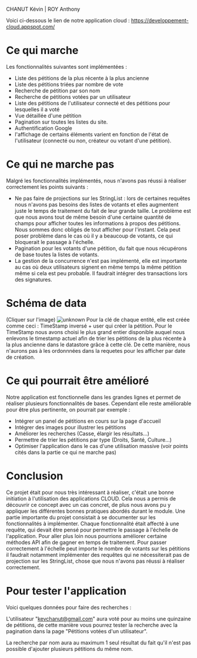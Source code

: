 CHANUT Kévin | ROY Anthony

Voici ci-dessous le lien de notre application cloud : 
https://developpement-cloud.appspot.com/

<h1> Ce qui  marche  </h1> 

Les fonctionnalités suivantes sont implémentées :
- Liste des pétitions de la plus récente à la plus ancienne
- Liste des pétitions triées par nombre de vote
- Recherche de pétition par son nom
- Recherche de pétitions votées par un utilisateur 
- Liste des pétitions de l'utilisateur connecté et des pétitions pour lesquelles il a voté
- Vue détaillée d'une pétition
- Pagination sur toutes les listes du site.
- Authentification Google
- l'affichage de certains éléments varient en fonction de l'état de l'utilisateur (connecté ou non, créateur ou votant d'une pétition).

<h1> Ce qui ne marche pas </h1>

Malgré les fonctionnalités implémentés, nous n'avons pas réussi à réaliser correctement les points suivants :

- Ne pas faire de projections sur les StringList : lors de certaines requêtes nous n'avons pas besoins des listes de votants et elles augmentent juste le temps de traitement du fait de leur grande taille. Le problème est que nous avons tout de même besoin d'une certaine quantité de champs pour afficher toutes les informations à propos des pétitions. Nous sommes donc obligés de tout afficher pour l'instant. Cela peut poser problème dans le cas où il y a beaucoup de votants, ce qui bloquerait le passage à l'échelle.
- Pagination pour les votants d'une pétition, du fait que nous récupérons de base toutes la listes de votants. 
- La gestion de la concurrence n'est pas implémenté, elle est importante au cas où deux utilisateurs signent en même temps la même pétition même si cela est peu probable. Il faudrait intégrer des transactions lors des signatures.

<h1> Schéma de data </h1>

(Cliquer sur l'image)
![unknown](https://user-images.githubusercontent.com/48654824/116001650-b65c3980-a5f5-11eb-8122-11b9169379d9.png)
Pour la clé de chaque entité, elle est créée comme ceci : TimeStamp inversé + user qui créer la pétition. Pour le TimeStamp nous avons choisi le plus grand entier disponible auquel nous enlevons le timestamp actuel afin de trier les pétitions de la plus récente à la plus ancienne dans le datastore grâce à cette clé. De cette manière, nous n'aurons pas à les ordonnnées dans la requetes pour les afficher par date de création.

<h1> Ce qui pourrait être amélioré </h1>

Notre application est fonctionnelle dans les grandes lignes et permet de réaliser plusieurs fonctionnalités de bases. Cependant elle reste améliorable pour être plus pertinente, on pourrait par exemple :

- Intégrer un panel de pétitions en cours sur la page d'accueil
- Intégrer des images pour illustrer les pétitions
- Améliorer les recherches (Casse, élargir les résultats...)
- Permettre de trier les pétitions par type (Droits, Santé, Culture...)
- Optimiser l'application dans le cas d'une utilisation massive (voir points cités dans la partie ce qui ne marche pas)

<h1> Conclusion </h1>

Ce projet était pour nous très intéressant à réaliser, c'était une bonne initiation à l'utilisation des applications CLOUD. Cela nous a permis de découvrir ce concept avec un cas concret, de plus nous avons pu y appliquer les différentes bonnes pratiques abordés durant le module. 
Une partie importante du projet consistait à se documenter sur les fonctionnalités à implémenter. Chaque fonctionnalité était affecté à une requête, qui devait être pensé pour permettre le passage à l'échelle de l'application.
Pour aller plus loin nous pourrions améliorer certaine méthodes API afin de gagner en temps de traitement. Pour passer correctement à l'échelle peut importe le nombre de votants sur les pétitions il faudrait notamment implémenter des requêtes qui ne nécessiterait pas de projection sur les StringList, chose que nous n'avons pas réussi à réaliser correctement.
  
 <h1> Pour tester l'application </h1>
 
 Voici quelques données pour faire des recherches :
 
 L'utilisateur "kevchanut@gmail.com" aura voté pour au moins une quinzaine de pétitions, de cette manière vous pourrez tester la recherche avec la pagination dans la page "Pétitions votées d'un utilisateur".
 
 La recherche par nom aura au maximum 1 seul résultat du fait qu'il n'est pas possible d'ajouter plusieurs pétitions du même nom.
 
 
 
 
